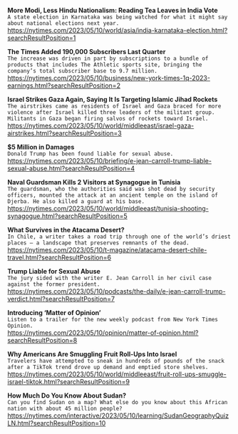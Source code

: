 **More Modi, Less Hindu Nationalism: Reading Tea Leaves in India Vote**\
`A state election in Karnataka was being watched for what it might say about national elections next year.`\
https://nytimes.com/2023/05/10/world/asia/india-karnataka-election.html?searchResultPosition=1

**The Times Added 190,000 Subscribers Last Quarter**\
`The increase was driven in part by subscriptions to a bundle of products that includes The Athletic sports site, bringing the company’s total subscriber base to 9.7 million.`\
https://nytimes.com/2023/05/10/business/new-york-times-1q-2023-earnings.html?searchResultPosition=2

**Israel Strikes Gaza Again, Saying It Is Targeting Islamic Jihad Rockets**\
`The airstrikes came as residents of Israel and Gaza braced for more violence after Israel killed three leaders of the militant group. Militants in Gaza began firing salvos of rockets toward Israel.`\
https://nytimes.com/2023/05/10/world/middleeast/israel-gaza-airstrikes.html?searchResultPosition=3

**$5 Million in Damages**\
`Donald Trump has been found liable for sexual abuse.`\
https://nytimes.com/2023/05/10/briefing/e-jean-carroll-trump-liable-sexual-abuse.html?searchResultPosition=4

**Naval Guardsman Kills 2 Visitors at Synagogue in Tunisia**\
`The guardsman, who the authorities said was shot dead by security officers, mounted the attack at an ancient temple on the island of Djerba. He also killed a guard at his base.`\
https://nytimes.com/2023/05/10/world/middleeast/tunisia-shooting-synagogue.html?searchResultPosition=5

**What Survives in the Atacama Desert?**\
`In Chile, a writer takes a road trip through one of the world’s driest places — a landscape that preserves remnants of the dead.`\
https://nytimes.com/2023/05/10/t-magazine/atacama-desert-chile-travel.html?searchResultPosition=6

**Trump Liable for Sexual Abuse**\
`The jury sided with the writer E. Jean Carroll in her civil case against the former president.`\
https://nytimes.com/2023/05/10/podcasts/the-daily/e-jean-carroll-trump-verdict.html?searchResultPosition=7

**Introducing ‘Matter of Opinion’**\
`Listen to a trailer for the new weekly podcast from New York Times Opinion.`\
https://nytimes.com/2023/05/10/opinion/matter-of-opinion.html?searchResultPosition=8

**Why Americans Are Smuggling Fruit Roll-Ups Into Israel**\
`Travelers have attempted to sneak in hundreds of pounds of the snack after a TikTok trend drove up demand and emptied store shelves.`\
https://nytimes.com/2023/05/10/world/middleeast/fruit-roll-ups-smuggle-israel-tiktok.html?searchResultPosition=9

**How Much Do You Know About Sudan?**\
`Can you find Sudan on a map? What else do you know about this African nation with about 45 million people?`\
https://nytimes.com/interactive/2023/05/10/learning/SudanGeographyQuizLN.html?searchResultPosition=10


